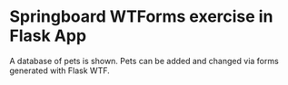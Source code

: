 # Springboard WTForms exercise in Flask App

A database of pets is shown.  Pets can be added and changed via forms generated with Flask WTF. 